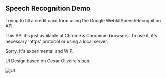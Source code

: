 ## Speech Recognition Demo

Trying to fill a credit card form using the Google WebkitSpeechRecognition API.

This API it's just available at Chrome & Chromium browsers. To use it, it's necessary 'https' protocol or using a local server.


Sorry, It's experimental and WIP.


UI Design based on Cesar Oliveira's [pen](https://codepen.io/cesarolvr/pen/XqYKzB).

![UI](./assets/ui-creditCard-form.png)
